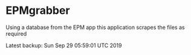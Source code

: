 # EPMgrabber
Using a database from the EPM app this application scrapes the files as required


Latest backup: Sun Sep 29 05:59:01 UTC 2019
